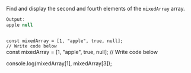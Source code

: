 Find and display the second
and
fourth elements
of the `mixedArray` array.

```js
Output:
apple null
```
<codeblock language="javascript" type="exercise" testMode="fixedInput">
<code>
const mixedArray = [1, "apple", true, null];
// Write code below
</code>

<solution>
const mixedArray = [1, "apple", true, null];
// Write code below

console.log(mixedArray[1], mixedArray[3]);
</solution>
</codeblock>
